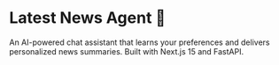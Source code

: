 # Latest News Agent 📰

An AI-powered chat assistant that learns your preferences and delivers personalized news summaries. Built with Next.js 15 and FastAPI.